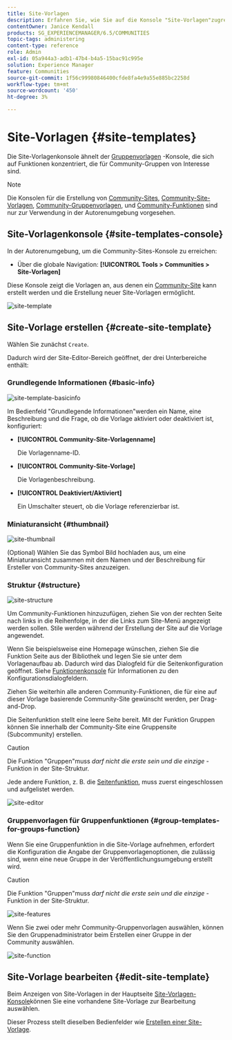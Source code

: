 ```yaml
---
title: Site-Vorlagen
description: Erfahren Sie, wie Sie auf die Konsole "Site-Vorlagen"zugreifen können, um eine Community-Site zu erstellen.
contentOwner: Janice Kendall
products: SG_EXPERIENCEMANAGER/6.5/COMMUNITIES
topic-tags: administering
content-type: reference
role: Admin
exl-id: 05a944a3-adb1-47b4-b4a5-15bac91c995e
solution: Experience Manager
feature: Communities
source-git-commit: 1f56c99980846400cfde8fa4e9a55e885bc2258d
workflow-type: tm+mt
source-wordcount: '450'
ht-degree: 3%

---
```


# Site-Vorlagen {#site-templates}

Die Site-Vorlagenkonsole ähnelt der [Gruppenvorlagen](tools-groups.md) -Konsole, die sich auf Funktionen konzentriert, die für Community-Gruppen von Interesse sind.

>[!NOTE]
>
>Die Konsolen für die Erstellung von [Community-Sites](sites-console.md), [Community-Site-Vorlagen](sites.md), [Community-Gruppenvorlagen](tools-groups.md), und [Community-Funktionen](functions.md) sind nur zur Verwendung in der Autorenumgebung vorgesehen.

## Site-Vorlagenkonsole {#site-templates-console}

In der Autorenumgebung, um die Community-Sites-Konsole zu erreichen:

* Über die globale Navigation: **[!UICONTROL Tools > Communities > Site-Vorlagen]**

Diese Konsole zeigt die Vorlagen an, aus denen ein [Community-Site](sites-console.md) kann erstellt werden und die Erstellung neuer Site-Vorlagen ermöglicht.

![site-template](assets/site-template.png)

## Site-Vorlage erstellen {#create-site-template}

Wählen Sie zunächst `Create`.

Dadurch wird der Site-Editor-Bereich geöffnet, der drei Unterbereiche enthält:

### Grundlegende Informationen {#basic-info}

![site-template-basicinfo](assets/site-template-basicinfo.png)

Im Bedienfeld &quot;Grundlegende Informationen&quot;werden ein Name, eine Beschreibung und die Frage, ob die Vorlage aktiviert oder deaktiviert ist, konfiguriert:

* **[!UICONTROL Community-Site-Vorlagenname]**

  Die Vorlagenname-ID.

* **[!UICONTROL Community-Site-Vorlage]**

  Die Vorlagenbeschreibung.

* **[!UICONTROL Deaktiviert/Aktiviert]**

  Ein Umschalter steuert, ob die Vorlage referenzierbar ist.

### Miniaturansicht {#thumbnail}

![site-thumbnail](assets/site-thumbnail.png)

(Optional) Wählen Sie das Symbol Bild hochladen aus, um eine Miniaturansicht zusammen mit dem Namen und der Beschreibung für Ersteller von Community-Sites anzuzeigen.

### Struktur {#structure}

![site-structure](assets/site-structure.png)

Um Community-Funktionen hinzuzufügen, ziehen Sie von der rechten Seite nach links in die Reihenfolge, in der die Links zum Site-Menü angezeigt werden sollen. Stile werden während der Erstellung der Site auf die Vorlage angewendet.

Wenn Sie beispielsweise eine Homepage wünschen, ziehen Sie die Funktion Seite aus der Bibliothek und legen Sie sie unter dem Vorlagenaufbau ab. Dadurch wird das Dialogfeld für die Seitenkonfiguration geöffnet. Siehe [Funktionenkonsole](functions.md) für Informationen zu den Konfigurationsdialogfeldern.

Ziehen Sie weiterhin alle anderen Community-Funktionen, die für eine auf dieser Vorlage basierende Community-Site gewünscht werden, per Drag-and-Drop.

Die Seitenfunktion stellt eine leere Seite bereit. Mit der Funktion Gruppen können Sie innerhalb der Community-Site eine Gruppensite (Subcommunity) erstellen.

>[!CAUTION]
>
>Die Funktion &quot;Gruppen&quot;muss *darf nicht die erste sein und die einzige* -Funktion in der Site-Struktur.
>
>Jede andere Funktion, z. B. die [Seitenfunktion](functions.md#page-function), muss zuerst eingeschlossen und aufgelistet werden.

![site-editor](assets/site-editor.png)

### Gruppenvorlagen für Gruppenfunktionen {#group-templates-for-groups-function}

Wenn Sie eine Gruppenfunktion in die Site-Vorlage aufnehmen, erfordert die Konfiguration die Angabe der Gruppenvorlagenoptionen, die zulässig sind, wenn eine neue Gruppe in der Veröffentlichungsumgebung erstellt wird.

>[!CAUTION]
>
>Die Funktion &quot;Gruppen&quot;muss *darf nicht die erste sein und die einzige* -Funktion in der Site-Struktur.

![site-features](assets/site-functions.png)

Wenn Sie zwei oder mehr Community-Gruppenvorlagen auswählen, können Sie den Gruppenadministrator beim Erstellen einer Gruppe in der Community auswählen.

![site-function](assets/site-functions1.png)

## Site-Vorlage bearbeiten {#edit-site-template}

Beim Anzeigen von Site-Vorlagen in der Hauptseite [Site-Vorlagen-Konsole](#site-templates-console)können Sie eine vorhandene Site-Vorlage zur Bearbeitung auswählen.

Dieser Prozess stellt dieselben Bedienfelder wie [Erstellen einer Site-Vorlage](#create-site-template).

